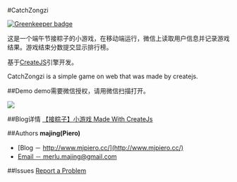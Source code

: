 #CatchZongzi

[![Greenkeeper badge](https://badges.greenkeeper.io/MJPiero/catchzongzi.svg)](https://greenkeeper.io/)

这是一个端午节接粽子的小游戏，在移动端运行，微信上读取用户信息并记录游戏结果。游戏结束分数提交显示排行榜。

基于[CreateJS](http://www.createjs.com/)引擎开发。

CatchZongzi is a simple game on web that was made by createjs.

##Demo
demo需要微信授权，请用微信扫描打开。

<img src="http://pan.baidu.com/share/qrcode?w=150&h=150&url=http://web.mob.com/wechat/catchzongzi/index.php">

##Blog详情
[【接粽子】小游戏 Made With CreateJs](http://www.mjpiero.cc/2016/10/21/%E3%80%90%E6%8E%A5%E7%B2%BD%E5%AD%90%E3%80%91%E5%B0%8F%E6%B8%B8%E6%88%8F-Made-With-CreateJs/)

##Authors
**majing(Piero)**
- [Blog － http://www.mjpiero.cc/](http://www.mjpiero.cc/)
- [Email － merlu.majing@gmail.com](http://merlu.majing@gmail.com)

##Issues
[Report a Problem](https://github.com/MJPiero/catchzongzi/issues)

